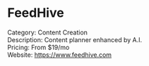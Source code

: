 # FeedHive

Category: Content Creation  
Description: Content planner enhanced by A.I.  
Pricing: From $19/mo  
Website: https://www.feedhive.com
